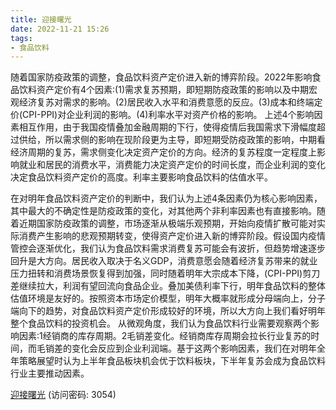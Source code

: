 ```yaml
---
title: 迎接曙光
date: 2022-11-21 15:26
tags:
- 食品饮料
---
```

随着国家防疫政策的调整，食品饮料资产定价进入新的博弈阶段。2022年影响食品饮料资产定价有4个因素:(1)需求复苏预期，即短期防疫政策的影响以及中期宏观经济复苏对需求的影响。(2)居民收入水平和消费意愿的反应。(3)成本和终端定价(CPI-PPI)对企业利润的影响。(4)利率水平对资产价格的影响。
上述4个影响因素相互作用，由于我国疫情叠加金融周期的下行，使得疫情后我国需求下滑幅度超过供给，所以需求侧的影响在现阶段更为主导，即短期受防疫政策的影响，中期看经济周期的复苏，需求侧变化决定资产定价的方向。经济的复苏程度一定程度上影响就业和居民的消费水平，消费能力决定资产定价的时间长度，而企业利润的变化决定食品饮料资产定价的高度。利率主要影响食品饮料的估值水平。
<!-- more -->
在对明年食品饮料资产定价的判断中，我们认为上述4条因素仍为核心影响因素，其中最大的不确定性是防疫政策的变化，对其他两个非利率因素也有直接影响。随着近期国家防疫政策的调整，市场逐渐从极端乐观预期，开始向疫情扩散可能对实际消费产生影响的悲观预期转变，使得资产定价进入新的博弈阶段。假设国内疫情管控会逐渐优化，我们认为食品饮料需求消费复苏可能会有波折，但趋势增速逐步回升是大方向。居民收入取决于名义GDP，消费意愿会随着经济复苏带来的就业压力扭转和消费场景恢复得到加强，同时随着明年大宗成本下降，(CPI-PPI)剪刀差继续拉大，利润有望回流向食品企业。叠加美债利率下行，明年食品饮料的整体估值环境是友好的。按照资本市场定价模型，明年大概率就形成分母端向上，分子端向下的趋势，对食品饮料资产定价形成较好的环境，所以大方向上我们看好明年整个食品饮料的投资机会。
从微观角度，我们认为食品饮料行业需要观察两个影响因素:1经销商的库存周期。2毛销差变化。经销商库存周期会拉长行业复苏的时间，而毛销差的变化会反应到企业利润端。基于这两个影响因素，我们在对明年全年策略展望时认为上半年食品板块机会优于饮料板块，下半年复苏会成为食品饮料行业主要推动因素。

[迎接曙光](https://url12.ctfile.com/f/3948612-729642599-72c5d6?p=3054)
(访问密码: 3054)
